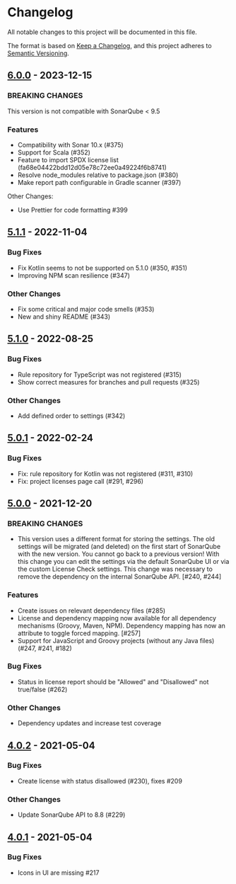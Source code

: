 # Changelog

All notable changes to this project will be documented in this file.

The format is based on [Keep a Changelog](https://keepachangelog.com/en/1.0.0/),
and this project adheres to [Semantic Versioning](https://semver.org/spec/v2.0.0.html).

## [6.0.0](https://github.com/porscheinformatik/sonarqube-licensecheck/compare/v5.1.1...v6.0.0) - 2023-12-15

### BREAKING CHANGES

This version is not compatible with SonarQube < 9.5

### Features

- Compatibility with Sonar 10.x (#375)
- Support for Scala (#352)
- Feature to import SPDX license list (fa68e04422bdd12d05e78c72ee0a49224f6b8741)
- Resolve node_modules relative to package.json (#380)
- Make report path configurable in Gradle scanner (#397)

Other Changes:

- Use Prettier for code formatting #399

## [5.1.1](https://github.com/porscheinformatik/sonarqube-licensecheck/compare/v5.1.0...v5.1.1) - 2022-11-04

### Bug Fixes

- Fix Kotlin seems to not be supported on 5.1.0 (#350, #351)
- Improving NPM scan resilience (#347)

### Other Changes

- Fix some critical and major code smells (#353)
- New and shiny README (#343)

## [5.1.0](https://github.com/porscheinformatik/sonarqube-licensecheck/compare/v5.0.1...v5.1.0) - 2022-08-25

### Bug Fixes

- Rule repository for TypeScript was not registered (#315)
- Show correct measures for branches and pull requests (#325)

### Other Changes

- Add defined order to settings (#342)

## [5.0.1](https://github.com/porscheinformatik/sonarqube-licensecheck/compare/v5.0.0..v5.0.1) - 2022-02-24

### Bug Fixes

- Fix: rule repository for Kotlin was not registered (#311, #310)
- Fix: project licenses page call (#291, #296)

## [5.0.0](https://github.com/porscheinformatik/sonarqube-licensecheck/compare/v4.0.2..v5.0.0) - 2021-12-20

### BREAKING CHANGES

- This version uses a different format for storing the settings. The old settings will be migrated (and deleted) on the first start of SonarQube with the new version. You cannot go back to a previous version! With this change you can edit the settings via the default SonarQube UI or via the custom License Check settings. This change was necessary to remove the dependency on the internal SonarQube API. [#240, #244]

### Features

- Create issues on relevant dependency files (#285)
- License and dependency mapping now available for all dependency mechanisms (Groovy, Maven, NPM). Dependency mapping has now an attribute to toggle forced mapping. [#257]
- Support for JavaScript and Groovy projects (without any Java files) (#247, #241, #182)

### Bug Fixes

- Status in license report should be "Allowed" and "Disallowed" not true/false (#262)

### Other Changes

- Dependency updates and increase test coverage

## [4.0.2](https://github.com/porscheinformatik/sonarqube-licensecheck/compare/v4.0.1..v4.0.2) - 2021-05-04

### Bug Fixes

- Create license with status disallowed (#230), fixes #209

### Other Changes

- Update SonarQube API to 8.8 (#229)

## [4.0.1](https://github.com/porscheinformatik/sonarqube-licensecheck/compare/v4.0.0..v4.0.1) - 2021-05-04

### Bug Fixes

- Icons in UI are missing #217
